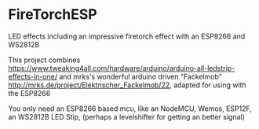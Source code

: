 # FireTorchESP
LED effects including an impressive firetorch effect with an ESP8266 and WS2812B

This project combines  
https://www.tweaking4all.com/hardware/arduino/arduino-all-ledstrip-effects-in-one/
and 
mrks's wonderful arduino driven "Fackelmob"
http://mrks.de/project/Elektrischer_Fackelmob/22, 
adapted for using with the ESP8266


You only need an ESP8266 based mcu, like an NodeMCU, Wemos, ESP12F, an WS2812B LED Stip, (perhaps a levelshifter for getting an better signal)
